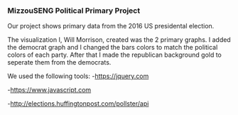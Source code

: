 ### MizzouSENG Political Primary Project
Our project shows primary data from the 2016 US presidental election.

The visualization I, Will Morrison, created was the 2 primary graphs. I added the democrat graph and I changed the bars colors to match the political colors of each party. After that I made the republican background gold to seperate them from the democrats.

We used the following tools:
-https://jquery.com

-https://www.javascript.com

-http://elections.huffingtonpost.com/pollster/api

